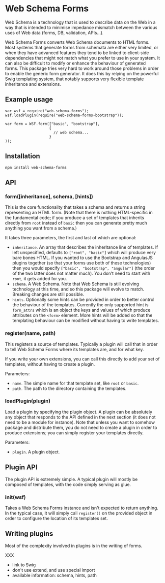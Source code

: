 
# Web Schema Forms

Web Schema is a technology that is used to describe data on the Web in a way that is intended to
minimise impedance mismatch between the various uses of Web data (forms, DB, validation, APIs…).

Web Schema Forms converts Web Schema documents to HTML forms. Most systems that generate forms from
schemata are either very limited, or when they have advanced features they tend to be linked to
client-side dependencies that might not match what you prefer to use in your system. It can also
be difficult to modify or enhance the behaviour of generated forms. This package tries very hard to
work around those problems in order to enable the generic form generator. It does this by relying
on the powerful Swig templating system, that notably supports very flexible template inheritance
and extensions.

## Example usage

    var wsf = require("web-schema-forms");
    wsf.loadPlugin(require("web-schema-forms-bootstrap"));

    var form = WSF.form(["basic", "bootstrap"],
                        {
                          // web schema...
                        }
    ));

## Installation

    npm install web-schema-forms

## API

### form([inheritance], schema, [hints])

This is the core functionality that takes a schema and returns a string representing an HTML
form. (Note that there is nothing HTML-specific in the fundamental code; if you produce a set of
templates that inherits directly from ```root``` instead of ```basic``` then you can generate pretty
much anything you want from a schema.)

It takes three parameters, the first and last of which are optional:
* ```inheritance```. An array that describes the inheritance line of templates. If left unspecified,
  defaults to ```["root", "basic"]``` which will produce very bare bones HTML. If you wanted to use
  the Bootstrap and AngulasJS plugins together (so that your forms use both of these technologies)
  then you would specify ```["basic", "bootstrap", "angular"]``` (the order of the two latter does
  not matter much). You don't need to start with ```root```, it gets added for you.
* ```schema```. A Web Schema. Note that Web Schema is still evolving technology at this time, and
  so this package will evolve to match. Breaking changes are still possible.
* ```hints```. Optionally some hints can be provided in order to better control the behaviour of the
  templates. Currently the only supported hint is ```form_attrs``` which is an object the keys and
  values of which produce attributes on the ```<form>``` element. More hints will be added so that
  the templating behaviour can be modified without having to write templates.

### register(name, path)

This registers a source of templates. Typically a plugin will call that in order to tell Web Schema
Forms where its templates are, and for what key.

If you write your own extensions, you can call this directly to add your set of templates, without
having to create a plugin.

Parameters:
* ```name```. The simple name for that template set, like ```root``` or ```basic```.
* ```path```. The path to the directory containing the templates.

### loadPlugin(plugin)

Load a plugin by specifying the plugin object. A plugin can be absolutely any object that responds
to the API defined in the next section (it does not need to be a module for instance). Note that
unless you want to somehow package and distribute them, you do not need to create a plugin in order
to produce extensions; you can simply register your templates directly.

Parameters:
* ```plugin```. A plugin object.

## Plugin API

The plugin API is extremely simple. A typical plugin will mostly be composed of templates, with the
code simply serving as glue.

### init(wsf)

Takes a Web Schema Forms instance and isn't expected to return anything. In the typical case, it
will simply call ```register()``` on the provided object in order to configure the location of its
templates set.

## Writing plugins

Most of the complexity involved in plugins is in the writing of forms.

XXX
  - link to Swig
  - don't use extend, and use special import
  - available information: schema, hints, path

